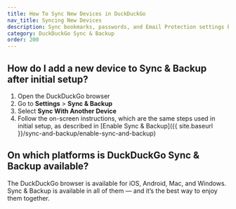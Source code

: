 ```yaml
---
title: How To Sync New Devices in DuckDuckGo
nav_title: Syncing New Devices
description: Sync bookmarks, passwords, and Email Protection settings between DuckDuckGo browsers on phones, tablets, and computers, privately and securely.
category: DuckDuckGo Sync & Backup
order: 200
---
```


## How do I add a new device to Sync & Backup after initial setup?

1. Open the DuckDuckGo browser
1. Go to **Settings** > **Sync & Backup**
1. Select **Sync With Another Device**
1. Follow the on-screen instructions, which are the same steps used in initial setup, as described in [Enable Sync & Backup]({{ site.baseurl }}/sync-and-backup/enable-sync-and-backup)

## On which platforms is DuckDuckGo Sync & Backup available?

The DuckDuckGo browser is available for iOS, Android, Mac, and Windows. Sync & Backup is available in all of them — and it’s the best way to enjoy them together.
